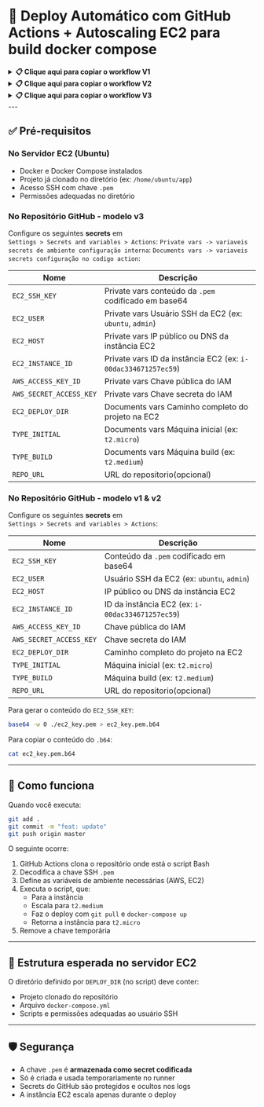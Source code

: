 
# 🚀 Deploy Automático com GitHub Actions + Autoscaling EC2 para build docker compose

<details>
<summary><strong>📋 Clique aqui para copiar o workflow V1</strong></summary>

```yaml
name: 🚀 EC2 Autoscaling + Deploys

on:
  push:
    branches: [ "master" ]

jobs:
  deploy:
    name: 🚀 Deploys + Autoscaling
    runs-on: ubuntu-latest
    environment: aws

    steps:
      - name: 📥 Clonar repositório com script
        uses: actions/checkout@v3
        with:
          repository: marco0antonio0/guideActionDeploy
          path: script-repo  

      - name: 🔐 Criar chave SSH temporária
        run: |
          echo "${{ secrets.EC2_SSH_KEY }}" | base64 -d > /tmp/ec2_key.pem
          chmod 600 /tmp/ec2_key.pem

      - name: 🔧 Executar script com variáveis de ambiente
        run: |
          export REPO_URL="${{ secrets.REPO_URL }}"
          export AWS_ACCESS_KEY_ID="${{ secrets.AWS_ACCESS_KEY_ID }}"
          export AWS_SECRET_ACCESS_KEY="${{ secrets.AWS_SECRET_ACCESS_KEY }}"
          export AWS_DEFAULT_REGION="us-east-1"
          export EC2_USER="${{ secrets.EC2_USER }}"
          export EC2_HOST="${{ secrets.EC2_HOST }}"
          export SSH_KEY_B64_PATH="/tmp/ec2_key.pem"
          export INSTANCE_ID="${{ secrets.EC2_INSTANCE_ID }}"
          export TYPE_INITIAL="${{ secrets.TYPE_INITIAL }}"
          export TYPE_BUILD="${{ secrets.TYPE_BUILD }}"
          export DEPLOY_DIR="${{ secrets.EC2_DEPLOY_DIR }}"
          chmod +x script-repo/ec2-scale-build.sh
          script-repo/ec2-scale-build.sh

      - name: 🧼 Limpar chave SSH temporária
        if: always()
        run: |
          rm -f /tmp/ec2_key.pem
          echo "🧽 Chave SSH temporária removida com sucesso."
```

</details>

<details>
<summary><strong>📋 Clique aqui para copiar o workflow V2</strong></summary>

```yaml
name: 🚀 EC2 Autoscaling + Deploy

on:
  push:
    branches: [ "master" ]

jobs:
  deploy:
    name: 🚀 Deploy + Autoscaling EC2
    runs-on: ubuntu-latest
    environment: aws

    steps:
      - name: 📥 Clonar repositório com scripts de deploy
        uses: actions/checkout@v3
        with:
          repository: marco0antonio0/guideActionDeploy
          path: script-repo  

      - name: 🔐 Criar chave SSH temporária
        run: |
          echo "${{ secrets.EC2_SSH_KEY }}" | base64 -d > /tmp/ec2_key.pem
          chmod 600 /tmp/ec2_key.pem
        shell: bash

      - name: ⚙️ 🔼 Etapa 1 Auto Scaling para instância mais forte
        run: |
          export AWS_ACCESS_KEY_ID="${{ secrets.AWS_ACCESS_KEY_ID }}"
          export AWS_SECRET_ACCESS_KEY="${{ secrets.AWS_SECRET_ACCESS_KEY }}"
          export AWS_DEFAULT_REGION="us-east-1"
          export TYPE_BUILD="${{ secrets.TYPE_BUILD }}"
          export INSTANCE_ID="${{ secrets.EC2_INSTANCE_ID }}"
          chmod +x script-repo/build_v2/ec2-scale-build-scaling-start.sh
          script-repo/build_v2/ec2-scale-build-scaling-start.sh
          
        shell: bash

      - name: ⚙️ 🚀 Etapa 2 Deploy da aplicação na instância EC2
        if: success()  
        run: |
          export REPO_URL="${{ secrets.REPO_URL }}"
          export EC2_USER="${{ secrets.EC2_USER }}"
          export EC2_HOST="${{ secrets.EC2_HOST }}"
          export SSH_KEY_B64_PATH="/tmp/ec2_key.pem"
          export DEPLOY_DIR="${{ secrets.EC2_DEPLOY_DIR }}"
          chmod +x script-repo/build_v2/ec2-scale-build.sh
          script-repo/build_v2/ec2-scale-build.sh
        shell: bash

      - name: ⚙️ 🔽 Etapa 3 Reverter para instância padrão (autoscaling reverso)
        if: always()
        run: |
          echo "♻️ Executando reversão para tipo inicial da instância EC2..."
          export AWS_ACCESS_KEY_ID="${{ secrets.AWS_ACCESS_KEY_ID }}"
          export AWS_SECRET_ACCESS_KEY="${{ secrets.AWS_SECRET_ACCESS_KEY }}"
          export AWS_DEFAULT_REGION="us-east-1"
          export TYPE_INITIAL="${{ secrets.TYPE_INITIAL }}"
          export INSTANCE_ID="${{ secrets.EC2_INSTANCE_ID }}"
          chmod +x script-repo/build_v2/ec2-scale-build-scaling-end.sh
          script-repo/build_v2/ec2-scale-build-scaling-end.sh
        shell: bash

      - name: 🧼 Limpar chave SSH temporária
        if: always()
        run: |
          rm -f /tmp/ec2_key.pem
          echo "🧽 Chave SSH temporária removida com sucesso."
        shell: bash
```

</details>

<details>
<summary><strong>📋 Clique aqui para copiar o workflow V3</strong></summary>

```yaml
name: 🚀 Deploy EC2 via SSH + Docker

on:
  push:
    branches: [ "main" ]

jobs:
  deploy:
    name: 🧰 Deploy 
    runs-on: ubuntu-latest
    environment: production
    env:
      BRANCH: main
      TYPE_BUILD: t2.medium
      TYPE_INITIAL: t2.micro
      AWS_DEFAULT_REGION: us-east-1
      DEPLOY_DIR: /home/admin/dev/seu-dir-projeto

    steps:
      - name: Instalar AWS CLI se necessário
        run: |
          if ! command -v aws &>/dev/null; then
            echo "🧰 AWS CLI não encontrada, instalando..."
            curl "https://awscli.amazonaws.com/awscli-exe-linux-x86_64.zip" -o "awscliv2.zip"
            unzip -q awscliv2.zip
            sudo ./aws/install
            rm -rf aws awscliv2.zip
          else
            echo "✅ AWS CLI já está instalada: $(aws --version)"
          fi

      - name: 🔐 Configurar AWS CLI
        run: |
          export AWS_ACCESS_KEY_ID="${{ secrets.AWS_ACCESS_KEY_ID }}"
          export AWS_SECRET_ACCESS_KEY="${{ secrets.AWS_SECRET_ACCESS_KEY }}"
          aws configure set aws_access_key_id "$AWS_ACCESS_KEY_ID"
          aws configure set aws_secret_access_key "$AWS_SECRET_ACCESS_KEY"
          aws configure set region "$AWS_DEFAULT_REGION"

      - name: ⚙️ Escalar instância para Build
        run: |
          export INSTANCE_ID="${{ secrets.EC2_INSTANCE_ID }}"
          aws ec2 stop-instances --instance-ids "$INSTANCE_ID"
          aws ec2 wait instance-stopped --instance-ids "$INSTANCE_ID"
          aws ec2 modify-instance-attribute --instance-id "$INSTANCE_ID" --instance-type "{\"Value\": \"${TYPE_BUILD}\"}"
          aws ec2 start-instances --instance-ids "$INSTANCE_ID"
          aws ec2 wait instance-running --instance-ids "$INSTANCE_ID"
          echo "✅ Instância escalada para $TYPE_BUILD"

      - name: 🧪 SSH Deploy + Docker
        if: always()
        continue-on-error: true
        run: |
          export EC2_USER="${{ secrets.EC2_USER }}"
          export EC2_HOST="${{ secrets.EC2_HOST }}"
          export SSH_KEY_B64="${{ secrets.EC2_SSH_KEY }}"

          echo "${{ secrets.EC2_SSH_KEY }}" | base64 -d > chave.pem
          chmod 400 chave.pem

          for i in {1..30}; do
            echo "⏳ Aguardando SSH responder ($i/30)..."
            if nc -z "$EC2_HOST" 22; then
              echo "✅ Porta 22 (SSH) disponível"
              break
            fi
            sleep 5
          done

          ssh -i chave.pem -o StrictHostKeyChecking=no $EC2_USER@$EC2_HOST bash <<EOF
          set -e
          printf '=%.0s' {1..63}; echo
          echo -e "               🖧 Conexão SSH estabelecida"
          printf '=%.0s' {1..63}; echo

          cd "$DEPLOY_DIR"
          if [ -d ".git" ]; then
            echo "🔄 Resetando código..."
            git fetch origin
            git reset --hard "origin/$BRANCH"
            git clean -fd
          else
            echo "❌ Pasta não é um repositório Git."
            exit 1
          fi

          echo "🐳 Verificando containers..."
          docker ps -a --format '{{.Names}}' | grep -q . && docker-compose down || echo "Nenhum container ativo."

          echo "🚀 Subindo containers com build..."
          if docker-compose up -d --build > /dev/null 2>&1; then
            echo -e "✅ [OK] Deploy finalizado com sucesso."
          else
            echo -e "❌ [ERRO] Deploy falhou durante o build/start."
            exit 1
          fi

          printf '=%.0s' {1..63}; echo
          echo -e "               🔚 Conexão SSH encerrada"
          printf '=%.0s' {1..63}; echo
          EOF

      - name: 🔽 Escalar instância para tipo original
        if: always()
        continue-on-error: true
        run: |
          export INSTANCE_ID="${{ secrets.EC2_INSTANCE_ID }}"
          aws ec2 stop-instances --instance-ids "$INSTANCE_ID"
          aws ec2 wait instance-stopped --instance-ids "$INSTANCE_ID"
          aws ec2 modify-instance-attribute --instance-id "$INSTANCE_ID" --instance-type "{\"Value\": \"${TYPE_INITIAL}\"}"
          aws ec2 start-instances --instance-ids "$INSTANCE_ID"
          aws ec2 wait instance-running --instance-ids "$INSTANCE_ID"
          echo "🧹 Instância restaurada para $TYPE_INITIAL"

      - name: 🧼 Limpeza final
        if: always()
        continue-on-error: true
        run: |
          rm -f chave.pem || true
          echo "🧼 Workflow finalizado e limpo."
```

</details>
---

## ✅ Pré-requisitos

### No Servidor EC2 (Ubuntu)
- Docker e Docker Compose instalados
- Projeto já clonado no diretório (ex: `/home/ubuntu/app`)
- Acesso SSH com chave `.pem`
- Permissões adequadas no diretório

### No Repositório GitHub - modelo v3
Configure os seguintes **secrets** em  
`Settings > Secrets and variables > Actions`:
`Private vars -> variaveis secrets de ambiente configuração interna`:
`Documents vars -> variaveis secrets configuração no codigo action`:

| Nome                     | Descrição                                                       |
|--------------------------|-----------------------------------------------------------------|
| `EC2_SSH_KEY`            | Private vars conteúdo da `.pem` codificado em base64            |
| `EC2_USER`               | Private vars Usuário SSH da EC2 (ex: `ubuntu`, `admin`)         |
| `EC2_HOST`               | Private vars IP público ou DNS da instância EC2                 |
| `EC2_INSTANCE_ID`        | Private vars ID da instância EC2 (ex: `i-00dac334671257ec59`)   |
| `AWS_ACCESS_KEY_ID`      | Private vars Chave pública do IAM                               |
| `AWS_SECRET_ACCESS_KEY`  | Private vars Chave secreta do IAM                               |
| `EC2_DEPLOY_DIR`         | Documents vars Caminho completo do projeto na EC2               |
| `TYPE_INITIAL`           | Documents vars Máquina inicial (ex: `t2.micro`)                 |
| `TYPE_BUILD`             | Documents vars Máquina build (ex: `t2.medium`)                  |
| `REPO_URL`               | URL do repositorio(opcional)                                    |


### No Repositório GitHub - modelo v1 & v2
Configure os seguintes **secrets** em  
`Settings > Secrets and variables > Actions`:

| Nome                     | Descrição                                          |
|--------------------------|----------------------------------------------------|
| `EC2_SSH_KEY`            | Conteúdo da `.pem` codificado em base64            |
| `EC2_USER`               | Usuário SSH da EC2 (ex: `ubuntu`, `admin`)         |
| `EC2_HOST`               | IP público ou DNS da instância EC2                 |
| `EC2_INSTANCE_ID`        | ID da instância EC2 (ex: `i-00dac334671257ec59`)   |
| `AWS_ACCESS_KEY_ID`      | Chave pública do IAM                               |
| `AWS_SECRET_ACCESS_KEY`  | Chave secreta do IAM                               |
| `EC2_DEPLOY_DIR`         | Caminho completo do projeto na EC2                 |
| `TYPE_INITIAL`           | Máquina inicial (ex: `t2.micro`)                   |
| `TYPE_BUILD`             | Máquina build (ex: `t2.medium`)                    |
| `REPO_URL`               | URL do repositorio(opcional)                       |

Para gerar o conteúdo do `EC2_SSH_KEY`:

```bash
base64 -w 0 ./ec2_key.pem > ec2_key.pem.b64
```

Para copiar o conteúdo do `.b64`:

```bash
cat ec2_key.pem.b64
```

---

## 🚀 Como funciona

Quando você executa:

```bash
git add .
git commit -m "feat: update"
git push origin master
```

O seguinte ocorre:

1. GitHub Actions clona o repositório onde está o script Bash
2. Decodifica a chave SSH `.pem`
3. Define as variáveis de ambiente necessárias (AWS, EC2)
4. Executa o script, que:
   - Para a instância
   - Escala para `t2.medium`
   - Faz o deploy com `git pull` e `docker-compose up`
   - Retorna a instância para `t2.micro`
5. Remove a chave temporária

---

## 📁 Estrutura esperada no servidor EC2

O diretório definido por `DEPLOY_DIR` (no script) deve conter:

- Projeto clonado do repositório
- Arquivo `docker-compose.yml`
- Scripts e permissões adequadas ao usuário SSH

---

## 🛡️ Segurança

- A chave `.pem` é **armazenada como secret codificada**
- Só é criada e usada temporariamente no runner
- Secrets do GitHub são protegidos e ocultos nos logs
- A instância EC2 escala apenas durante o deploy